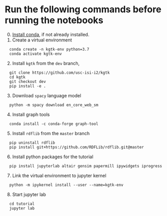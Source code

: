 # Run the following commands before running the notebooks

0. [Install conda](https://docs.conda.io/projects/conda/en/latest/user-guide/install/), if not already installed.
1. Create a virtual environment
```
  conda create -n kgtk-env python=3.7
  conda activate kgtk-env
```
2. Install `kgtk` from the `dev` branch,
```
  git clone https://github.com/usc-isi-i2/kgtk
  cd kgtk
  git checkout dev
  pip install -e .
```
3. Download `spacy` language model
```
  python -m spacy download en_core_web_sm
```
4. Install graph tools
```
  conda install -c conda-forge graph-tool
```
5. Install `rdflib` from the `master` branch
```
  pip uninstall rdflib
  pip install git+https://github.com/RDFLib/rdflib.git@master
```
6. Install python packages for the tutorial
```
  pip install jupyterlab altair gensim papermill ipywidgets iprogress
```
7. Link the virtual environment to jupyter kernel
```
  python -m ipykernel install --user --name=kgtk-env
```
8. Start jupyter lab
```
  cd tutorial
  jupyter lab
```
